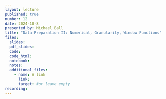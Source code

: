 ```yaml
---
layout: lecture
published: true
number: 12
date: 2024-10-8
presented_by: Michael Ball
title: "Data Preparation II: Numerical, Granularity, Window Functions"
files:
  slides:
  pdf_slides:
  code:
  code_html:
  notebook:
  notes:
  additional_files:
    - name: A link
      link:
      target: #or leave empty
recording:
---
```

